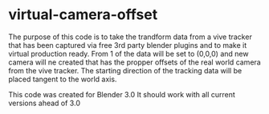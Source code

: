 # virtual-camera-offset

The purpose of this code is to take the trandform data from a vive tracker that has been captured via free 3rd party blender plugins and to make it virtual production ready.
From 1 of the data will be set to (0,0,0) and new camera will ne created that has the propper offsets of the real world camera from the vive tracker. The starting direction
of the tracking data will be placed tangent to the world axis.

This code was created for Blender 3.0
It should work with all current versions ahead of 3.0

